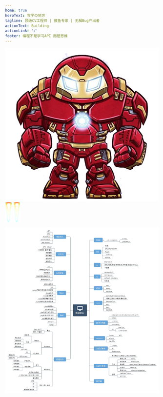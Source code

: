 ```yaml
---
home: true
heroText: 写字の地方
tagline: 顶级CV工程师 | 摸鱼专家 | 无解Bug产出者    
actionText: Building
actionLink: '/'
footer: 编程不是学习API 而是思维
---
```


<div id="IronM">
		<img src="images/g.png" alt="" id="Iron_Man" onclick="_hmt.push(['_trackEvent', '钢铁侠', 'click', '已点击',new Date() ])" />
		<div id="fire">
			<img src="images/fire.png" alt="" class="fire fire_l" />
			<img src="images/fire.png" alt="" class="fire fire_r" />
		</div>
</div>


![img](/study.jpg)

